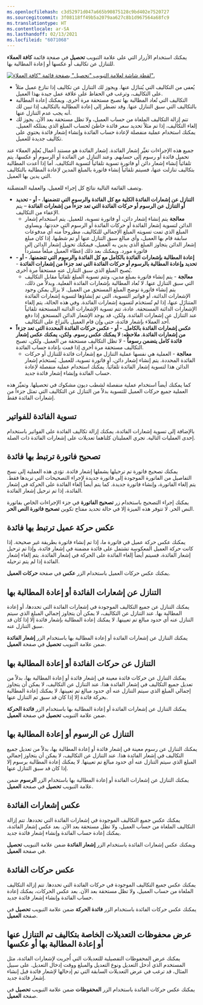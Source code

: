 ```yaml
---
ms.openlocfilehash: c3d52971d047a665b90875128c9bd402e7520727
ms.sourcegitcommit: 3f08118ff49b5a2079aa627c8b1d967564a68fc9
ms.translationtype: HT
ms.contentlocale: ar-SA
ms.lasthandoff: 02/13/2021
ms.locfileid: "6071068"
---
```

يمكنك استخدام الأزرار التي على علامة التبويب **تحصيل** في صفحة قائمة **كافة العملاء** للتنازل عن تكاليف أو عكسها أو إعادة المطالبة بها.

[![لقطة شاشة لعلامة التبويب "تحصيل" بصفحة قائمة "كافة العملاء".](../media/fees.png)](../media/fees.png#lightbox)

- يُعفى من التكاليف التي يُتنازَل عنها. ويجوز لك التنازل عن تكاليف إذا تنازع عميل مثلاً على التكاليف، وترغب في الحفاظ على علاقة عمل جيدة بهذا العميل.
- التكاليف التي تُعاد المطالبة بها تصبح مستحقة مرة أخرى. ويمكنك إعادة المطالبة بالتكاليف التي سبق التنازل عنها. وقد تضطر إلى إعادة المطالبة بالتكاليف إذا تبين لك أنه يجب عدم التنازل عنها.
- تتم إزالة التكاليف الملغاة من حساب العميل، ولا تظل مستحقة بعد الآن. يجوز لك إلغاء التكاليف، إذا تم مثلاً تحديد سعر فائدة خاطئ لحساب المبلغ الذي يمتلكه العميل. يمكنك استخدام عملية منفصلة لإعادة حساب الفائدة وإنشاء إشعار فائدة يحتوي على تكاليف جديدة للعميل.

جميع هذه الإجراءات تغيِّر إشعار الفائدة. إشعار الفائدة هو مستند أعمال يُعلِم العملاء عند تحميل فائدة أو رسوم إلى حسابهم. وعند التنازل عن الفائدة أو الرسوم أو عكسها، يتم تلقائياً إنشاء إشعار دائن أو فاتورة تسوية تلقائياً لتسوية التكاليف. أما إذا أعدت المطالبة بتكاليف تنازلت عنها، فسيتم تلقائياً إنشاء فاتورة بالمبلغ المدين لإعادة المطالبة بالتكاليف التي يدين بها العميل. 

وتصف القائمة التالية نتائج كل إجراء للعميل، والعملية المتضمَّنة. 

- **التنازل عن إشعارات الفائدة الكلية مع كل الفائدة والرسوم التي تتضمنها. - أو - تحديد أو التنازل عن الرسوم أو حركات الفائدة التي تعد جزءاً من إشعارات الفائدة** – يتم الإعفاء من التكاليف. 
    - **معالجة** يتم إنشاء إشعار دائن، أو فاتورة تسوية، للعميل. يتم استخدام إشعار الدائن لتسوية إشعار الفائدة أو حركات الفائدة أو الرسوم التي حددتها. ويساوي المبلغ الذي تمت تسويته المبلغ الإجمالي للتكاليف، مطروحاً منه أي مدفوعات سابقة قام بها العميل، وأي مبالغ سبق التنازل عنها أو تم شطبها. إذا كان مبلغ إشعار الدائن يتجاوز المبلغ الذي يدين به العميل، فيمكنك تحويل إشعار الدائن إلى فاتورة مورد. ويمكنك بعد ذلك إعطاء العميل مبلغاً مسترداً
- **إعادة المطالبة بإشعارات الفائدة بالكامل مع كل الفائدة والرسوم التي تتضمنها. - أو - تحديد وإعادة المطالبة بالرسوم أو حركات الفائدة التي تعد جزءاً من إشعارات الفائدة** - يُصبح المبلغ الذي سبق التنازل عنه مستحقاً مرة أخرى.
    -    **معالجة** - يتم إنشاء فاتورة بمبلغ مدين، وتتم تسوية المبلغ تلقائياً مقابل التكاليف التي سبق التنازل عنها. لا تُعاد المطالبة بإشعارات الفائدة الفعلية. وبدلاً من ذلك، يتم إنشاء فاتورة توضح المبلغ المستحق من العميل. لا يزال يمكن وجود الإشعارات الدائنة، أو فواتير التسوية، التي تم إنشاؤها لتسوية إشعارات الفائدة المتنازَل عنها، إذا لم تُستخدَم لتسوية إشعارات الفائدة. وفي هذه الحالة، يتم إلغاء الإشعارات الدائنة المستحقة. عادة، تتم تسوية الإشعارات الدائنة المستحقة تلقائياً عند التنازل عن إشعارات الفائدة. ولكن، قد يوجد الإشعار الدائن المستحق إذا دفع أحد العملاء بإشعار فائدة، حتى وإن قام العميل بالنزاع على التكاليف.
- **عكس إشعارات الفائدة بالكامل. - أو - عكس حركات الفائدة المحددة التي تعد جزءاً من إشعارات الفائدة. ملاحظه: لا يمكنك عكس رسوم. ولكن، يمكنك عكس إشعار فائدة كامل يتضمن رسوماً** - لا تظل التكاليف مستحقة من العميل. ولكن، تصبح التكاليف مستحقة مرة أخرى إذا قمت بإعادة حساب الفائدة.
    - **معالجة** - العملية هي نفسها عملية التنازل مع إشعارات فائدة للتنازل أو حركات الفائدة المحددة. يتم إنشاء إشعار دائن، أو فاتورة تسوية، للعميل. يُستخدَم إشعار الدائن هذا لتسوية إشعار الفائدة تلقائياً. يمكنك استخدام عملية منفصلة لإعادة حساب الفائدة وإنشاء إشعار فائدة جديد.

كما يمكنك أيضاً استخدام عملية منفصلة لشطب ديون مشكوك في تحصيلها. وتميِّز هذه العملية جميع حركات العميل للتسوية بدلاً من التنازل عن التكاليف التي تمثل جزءاً من إشعارات الفائدة فقط.

## <a name="adjust-interest-for-invoices"></a>تسوية الفائدة للفواتير 

بالإضافة إلى تسوية إشعارات الفائدة، يمكنك إزالة تكاليف الفائدة على الفواتير باستخدام إحدى العمليات التالية. تجري العمليتان كلتاهما تعديلات على إشعارات الفائدة ذات الصلة.

## <a name="correct-an-invoice-that-has-associated-interest"></a>تصحيح فاتورة ترتبط بها فائدة 

يمكنك تصحيح فاتورة تم ترحيلها يشملها إشعار فائدة. تؤدي هذه العملية إلى نسخ التفاصيل من الفاتورة الموجودة إلى فاتورة جديدة لإجراء التصحيحات التي تريدها فقط. يتم إلغاء الفاتورة، وإنشاء فاتورة جديدة. كما يتم أيضاً إلغاء الفائدة على الحركة في إشعار الفائدة، إذا تم ترحيل إشعار الفائدة.

يمكنك إجراء التصحيح باستخدام زر **تصحيح الفاتورة** في جزء الإجراءات الخاص بفاتورة النص الحر. لا تتوفر هذه الميزة إلا في حالة تحديد مفتاح تكوين **تصحيح فاتورة النص الحر**.

## <a name="reverse-a-customer-transaction-that-has-associated-interest"></a>عكس حركة عميل ترتبط بها فائدة 

يمكنك عكس حركة عميل في فاتورة ما، إذا تم إنشاء فاتورة بطريقة غير صحيحة. إذا كانت حركة العميل المعكوسة تشتمل على فائدة مضمنة في إشعار فائدة، وإذا تم ترحيل إشعار الفائدة، فسيتم أيضاً إلغاء الفائدة على الحركة في إشعار الفائدة. يتم إلغاء إشعار الفائدة إذا لم يتم ترحيله.

يمكنك عكس حركات العميل باستخدام الزر **عكس** في صفحة **حركات العميل**.

## <a name="waive-or-reinstate-interest-notes"></a>التنازل عن إشعارات الفائدة أو إعادة المطالبة بها 

يمكنك التنازل عن جميع التكاليف الموجودة في إشعارات الفائدة التي تحددها، أو إعادة المطالبة بها. عند التنازل عن التكاليف، لا يمكن أن يتجاوز إجمالي المبلغ الذي سيتم التنازل عنه أي حدود مبالغ تم تعيينها. لا يمكنك إعادة المطالبة بإشعار فائدة إلا إذا كان قد سبق التنازل عنه.

يمكنك التنازل عن إشعارات الفائدة أو إعادة المطالبة بها باستخدام الزر **إشعار الفائدة** ضمن علامة التبويب **تحصيل** في صفحة **العميل**.

## <a name="waive-or-reinstate-interest-transactions"></a>التنازل عن حركات الفائدة أو إعادة المطالبة بها 

يمكنك التنازل عن حركات فائدة معينة في إشعار فائدة أو إعادة المطالبة بها، بدلاً من تعديل جميع التكاليف في إشعار الفائدة هذا. عند التنازل عن التكاليف، لا يمكن أن يتجاوز إجمالي المبلغ الذي سيتم التنازل عنه أي حدود مبالغ تم تعيينها. لا يمكنك إعادة المطالبة بحركة فائدة إلا إذا كان قد سبق تم التنازل عنها.

يمكنك التنازل عن إشعارات الفائدة أو إعادة المطالبة بها باستخدام الزر **فائدة الحركة** ضمن علامة التبويب **تحصيل** في صفحة **العميل**.

## <a name="waive-or-reinstate-fees"></a>التنازل عن الرسوم أو إعادة المطالبة بها 

يمكنك التنازل عن رسوم معينة في إشعار فائدة أو إعادة المطالبة بها، بدلاً من تعديل جميع التكاليف في إشعار الفائدة هذا. عند التنازل عن التكاليف، لا يمكن أن يتجاوز إجمالي المبلغ الذي سيتم التنازل عنه أي حدود مبالغ تم تعيينها. لا يمكنك إعادة المطالبة برسوم إلا إذا كان قد سبق التنازل عنها.

يمكنك التنازل عن إشعارات الفائدة أو إعادة المطالبة بها باستخدام الزر **الرسوم** ضمن علامة التبويب **تحصيل** في صفحة **العميل**.

## <a name="reverse-interest-notes"></a>عكس إشعارات الفائدة ##

يمكنك عكس جميع التكاليف الموجودة في إشعارات الفائدة التي تحددها. تتم إزالة التكاليف الملغاة من حساب العميل، ولا تظل مستحقة بعد الآن. بعد عكس إشعار الفائدة، يمكنك إعادة حساب الفائدة وإنشاء إشعار فائدة جديد.

ويمكنك عكس إشعارات الفائدة باستخدام الزر **إشعار الفائدة** ضمن علامة التبويب **تحصيل** في صفحة **العميل**. 

## <a name="reverse-interest-transactions"></a>عكس حركات الفائدة 

يمكنك عكس جميع التكاليف الموجودة في حركات الفائدة التي تحددها. تتم إزالة التكاليف الملغاة من حساب العميل، ولا تظل مستحقة بعد الآن. بعد عكس الحركات، يمكنك إعادة حساب الفائدة وإنشاء إشعار فائدة جديد.

يمكنك عكس حركات الفائدة باستخدام الزر **فائدة الحركة** ضمن علامة التبويب **تحصيل** في صفحة **العميل**.

## <a name="view-the-history-of-adjustments-for-charges-that-were-waived-reinstated-or-reversed"></a>عرض محفوظات التعديلات الخاصة بتكاليف تم التنازل عنها أو إعادة المطالبة بها أو عكسها 

يمكنك عرض المحفوظات التفصيلية للتعديلات التي أُجريت لإشعارات الفائدة، مثل المستخدم الذي أدخل التعديل ونوع التعديل والمبلغ ووقت إدخال التعديل. على سبيل المثال، قد ترغب في عرض التعديلات السابقة التي تم إدخالها لإشعار فائدة قبل إنشاء إشعار فائدة جديد.

يمكنك عكس حركات الفائدة باستخدام الزر **المحفوظات** ضمن علامة التبويب **تحصيل** في صفحة **العميل**.


